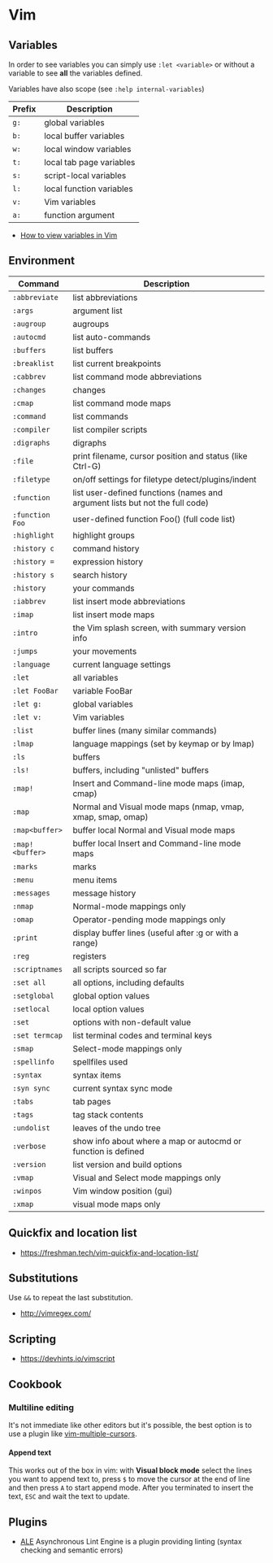 # Vim

## Variables

In order to see variables you can simply use ``:let <variable>`` or
without a variable to see **all** the variables defined.

Variables have also scope (see ``:help internal-variables``)

| Prefix | Description |
|--------|-------------|
| ``g:`` |  global variables |
| ``b:`` |  local buffer variables |
| ``w:`` |  local window variables |
| ``t:`` |  local tab page variables |
| ``s:`` |  script-local variables |
| ``l:`` |  local function variables |
| ``v:`` |  Vim variables |
| ``a:`` |  function argument |

 - [How to view variables in Vim](https://codeyarns.com/2010/11/26/how-to-view-variables-in-vim/)

## Environment

| Command | Description |
|---------|-------------|
| ``:abbreviate  `` | list abbreviations |
| ``:args        `` | argument list |
| ``:augroup     `` | augroups |
| ``:autocmd     `` | list auto-commands |
| ``:buffers     `` | list buffers |
| ``:breaklist   `` | list current breakpoints |
| ``:cabbrev     `` | list command mode abbreviations |
| ``:changes     `` | changes |
| ``:cmap        `` | list command mode maps |
| ``:command     `` | list commands |
| ``:compiler    `` | list compiler scripts |
| ``:digraphs    `` | digraphs |
| ``:file        `` | print filename, cursor position and status (like Ctrl-G) |
| ``:filetype    `` | on/off settings for filetype detect/plugins/indent |
| ``:function    `` | list user-defined functions (names and argument lists but not the full code) |
| ``:function Foo`` | user-defined function Foo() (full code list) |
| ``:highlight   `` | highlight groups |
| ``:history c   `` | command history |
| ``:history =   `` | expression history |
| ``:history s   `` | search history |
| ``:history     `` | your commands |
| ``:iabbrev     `` | list insert mode abbreviations |
| ``:imap        `` | list insert mode maps |
| ``:intro       `` | the Vim splash screen, with summary version info |
| ``:jumps       `` | your movements |
| ``:language    `` | current language settings |
| ``:let         `` | all variables |
| ``:let FooBar  `` | variable FooBar |
| ``:let g:      `` | global variables |
| ``:let v:      `` | Vim variables |
| ``:list        `` | buffer lines (many similar commands) |
| ``:lmap        `` | language mappings (set by keymap or by lmap) |
| ``:ls          `` | buffers |
| ``:ls!         `` | buffers, including "unlisted" buffers |
| ``:map!        `` | Insert and Command-line mode maps (imap, cmap) |
| ``:map         `` | Normal and Visual mode maps (nmap, vmap, xmap, smap, omap) |
| ``:map<buffer> `` | buffer local Normal and Visual mode maps |
| ``:map!<buffer>`` | buffer local Insert and Command-line mode maps |
| ``:marks       `` | marks |
| ``:menu        `` | menu items |
| ``:messages    `` | message history |
| ``:nmap        `` | Normal-mode mappings only |
| ``:omap        `` | Operator-pending mode mappings only |
| ``:print       `` | display buffer lines (useful after :g or with a range) |
| ``:reg         `` | registers |
| ``:scriptnames `` | all scripts sourced so far |
| ``:set all     `` | all options, including defaults |
| ``:setglobal   `` | global option values |
| ``:setlocal    `` | local option values |
| ``:set         `` | options with non-default value |
| ``:set termcap `` | list terminal codes and terminal keys |
| ``:smap        `` | Select-mode mappings only |
| ``:spellinfo   `` | spellfiles used |
| ``:syntax      `` | syntax items |
| ``:syn sync    `` | current syntax sync mode |
| ``:tabs        `` | tab pages |
| ``:tags        `` | tag stack contents |
| ``:undolist    `` | leaves of the undo tree |
| ``:verbose     `` | show info about where a map or autocmd or function is defined |
| ``:version     `` | list version and build options |
| ``:vmap        `` | Visual and Select mode mappings only |
| ``:winpos      `` | Vim window position (gui) |
| ``:xmap        `` | visual mode maps only |

## Quickfix and location list

 - https://freshman.tech/vim-quickfix-and-location-list/

## Substitutions

Use ``&&`` to repeat the last substitution.

  - http://vimregex.com/

## Scripting

 - https://devhints.io/vimscript

## Cookbook

### Multiline editing

It's not immediate like other editors but it's possible, the best option is to
use a plugin like [vim-multiple-cursors](https://github.com/terryma/vim-multiple-cursors).

#### Append text

This works out of the box in vim: with **Visual block mode** select the lines
you want to append text to, press ``$`` to move the cursor at the end of line
and then press ``A`` to start append mode. After you terminated to insert the
text, ``ESC`` and wait the text to update.


## Plugins

 - [ALE](https://github.com/dense-analysis/ale) Asynchronous Lint Engine is a plugin providing linting (syntax checking and semantic errors)
